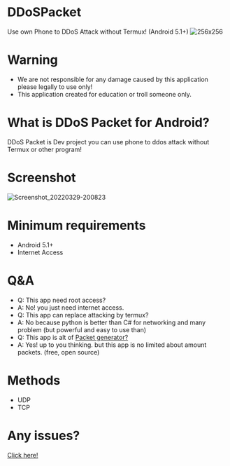 # DDoSPacket
Use own Phone to DDoS Attack without Termux! (Android 5.1+)
![256x256](https://user-images.githubusercontent.com/47820634/160620570-384869bf-58d0-4b1b-8b49-1e37d4d90b0f.png)
# Warning
* We are not responsible for any damage caused by this application please legally to use only!
* This application created for education or troll someone only.
# What is DDoS Packet for Android?
DDoS Packet is Dev project you can use phone to ddos attack without Termux or other program!
# Screenshot
![Screenshot_20220329-200823](https://user-images.githubusercontent.com/47820634/160624015-67af8834-9fd2-4df9-a662-1cf584aa81c6.jpg)
# Minimum requirements
* Android 5.1+
* Internet Access
# Q&A
* Q: This app need root access?
* A: No! you just need internet access.
* Q: This app can replace attacking by termux?
* A: No because python is better than C# for networking and many problem (but powerful and easy to use than)
* Q: This app is alt of [Packet generator?](https://apkcombo.com/packets-generator/packetGenrator.edu.ae/)
* A: Yes! up to you thinking. but this app is no limited about amount packets. (free, open source)
# Methods
* UDP
* TCP
# Any issues?
[Click here!](https://github.com/fusedevgithub/DDoSPacket/issues)
